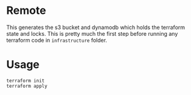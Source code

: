 # Remote

This generates the s3 bucket and dynamodb which holds the terraform state and locks. This is pretty much the first step before running any terraform code in `infrastructure` folder.

# Usage

```
terraform init
terraform apply
```
